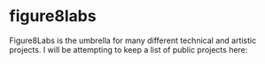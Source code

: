figure8labs
===========

Figure8Labs is the umbrella for many different technical and artistic projects.  I will be attempting to keep a list of public projects here:
